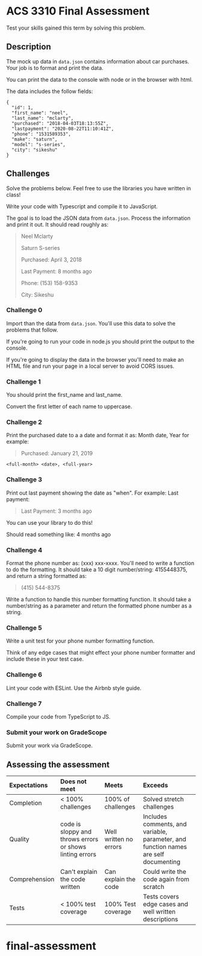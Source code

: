 # ACS 3310 Final Assessment

Test your skills gained this term by solving this problem.

## Description

The mock up data in `data.json` contains information about
car purchases. Your job is to format and print the data.

You can print the data to the console with node or in the
browser with html.

The data includes the follow fields:

```JS
{
  "id": 1,
  "first_name": "neel",
  "last_name": "mclarty",
  "purchased": "2018-04-03T18:13:55Z",
  "lastpayment": "2020-08-22T11:10:41Z",
  "phone": "1531589353",
  "make": "saturn",
  "model": "s-series",
  "city": "sikeshu"
}
```

## Challenges

Solve the problems below. Feel free to use the libraries you have written in class!

Write your code with Typescript and compile it to JavaScript.

The goal is to load the JSON data from `data.json`. Process the information and print it out. It should read roughly as:

> Neel Mclarty
>
> Saturn S-series
>
> Purchased: April 3, 2018
>
> Last Payment: 8 months ago
>
> Phone: (153) 158-9353
>
> City: Sikeshu

### Challenge 0

Import than the data from `data.json`. You'll use this data to solve the problems that follow.

If you're going to run your code in node.js you should print the output to the console.

If you're going to display the data in the browser you'll need to make an HTML file and run your page in a local server to avoid CORS issues.

### Challenge 1

You should print the first_name and last_name.

Convert the first letter of each name to uppercase.

### Challenge 2

Print the purchased date to a a date and format it as:
Month date, Year for example:

> Purchased: January 21, 2019

`<full-month> <date>, <full-year>`

### Challenge 3

Print out last payment showing the date as "when".
For example: Last payment:

> Last Payment: 3 months ago

You can use your library to do this!

Should read something like: 4 months ago

### Challenge 4

Format the phone number as: (xxx) xxx-xxxx. You'll need to
write a function to do the formatting. It should take a 10
digit number/string: 4155448375, and return a string formatted as:

> (415) 544-8375

Write a function to handle this number formatting function. It should take a number/string as a parameter and return the formatted phone number as a string.

### Challenge 5

Write a unit test for your phone number formatting function.

Think of any edge cases that might effect your phone number formatter and include these in your test case.

### Challenge 6

Lint your code with ESLint. Use the Airbnb style guide.

### Challenge 7

Compile your code from TypeScript to JS.

### Submit your work on GradeScope

Submit your work via GradeScope.

## Assessing the assessment

| Expectations  | Does not meet                                            | Meets                  | Exceeds                                                                             |
| :------------ | :------------------------------------------------------- | :--------------------- | :---------------------------------------------------------------------------------- |
| Completion    | < 100% challenges                                        | 100% of challenges     | Solved stretch challenges                                                           |
| Quality       | code is sloppy and throws errors or shows linting errors | Well written no errors | Includes comments, and variable, parameter, and function names are self documenting |
| Comprehension | Can't explain the code written                           | Can explain the code   | Could write the code again from scratch                                             |
| Tests         | < 100% test coverage                                     | 100% Test coverage     | Tests covers edge cases and well written descriptions                               |
# final-assessment
